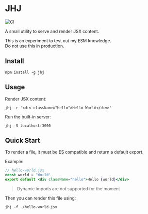 # JHJ

[![CI](https://github.com/ubermanu/jhj/actions/workflows/ci.yml/badge.svg)](https://github.com/ubermanu/jhj/actions/workflows/ci.yml)

A small utility to serve and render JSX content.

This is an experiment to test out my ESM knowledge.<br>
Do not use this in production.

## Install

    npm install -g jhj

## Usage

Render JSX content:

    jhj -r '<div className="hello">Hello World</div>'

Run the built-in server:

    jhj -S localhost:3000

## Quick Start

To render a file, it must be ES compatible and return a default export.

Example:

```jsx
// hello-world.jsx
const world = 'World'
export default <div className="hello">Hello {world}</div>
```

> Dynamic imports are not supported for the moment

Then you can render this file using:

    jhj -f ./hello-world.jsx
